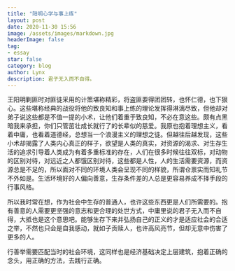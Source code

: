 ```yaml
---
title: "阳明心学与事上练"
layout: post
date: 2020-11-30 15:56
image: /assets/images/markdown.jpg
headerImage: false
tag:
- essay
star: false
category: blog
author: Lynx
description: 君子无入而不自得。
---
```




王阳明剿匪时对匪徒采用的计策堪称精彩，将盗匪耍得团团转，也怀仁德，也下狠心。这些堪称经典的战役将他的致良知和事上练的理论发挥得淋漓尽致，但他却对弟子说这些都是不值一提的小术，让他们着重于致良知，不必在意这些。颇有点黑暗我来承担，你们只管茁壮成长就行了的长辈似的慈爱。我原也抱着理想主义，看着中庸，也看着道德经，总想当一个浪漫主义的理想之徒。但越往后越发现，这些小术却揭露了人类内心真正的样子，欲望是人类的真实，对资源的渴求、对生存生活的追求引导着人类成为有着多重标准的存在，人们在很多时候往往双标，对动物的区别对待，对远近之人都饿区别对待，这些都是人性，人的生活需要资源，而资源总是不足的，所以面对不同的环境人类会呈现不同的样貌，所谓仓禀实而知礼节不外如是。生活环境好的人偏向善意，生存条件差的人总是更容易养成不择手段的行事风格。

所以我时常在想，作为社会中生存的普通人，也许这些东西更是人们所需要的。抱有善意的人需要更坚强的意志和更合理的处世方式，中庸里说的君子无入而不自得，大抵也是这个意思吧。能够生存下来并弘扬自己的正义的才是适应社会的合适之举，不然也只会是自我感动，就如子贡赎人，也许高风亮节，但却无意中伤害了更多的人。

行善举需要匹配当时的社会环境，这同样也是经济基础决定上层建筑，抱着正确的念头，用正确的方法，去践行正确。